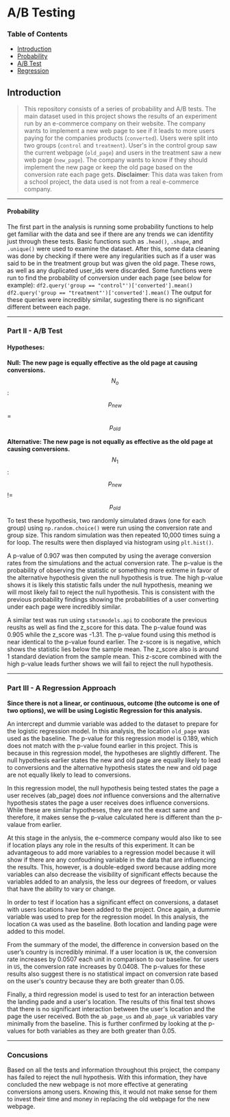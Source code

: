 # A/B Testing
### Table of Contents
- [Introduction](https://github.com/jordansmazza/AB-Testing/blob/master/README.md#introduction)
- [Probability](#probability)
- [A/B Test](#ab_test)
- [ Regression](#regression)
## Introduction

> This repository consists of a series of probability and A/B tests. The main dataset used in this project shows the results of an experiment run by an e-commerce company on their website. The company wants to implement a new web page to see if it leads to more users paying for the companies products (`converted`). Users were split into two groups (`control` and `treatment`). User's in the control group saw the current webpage (`old_page`) and users in the treatment saw a new web page (`new_page`). The company wants to know if they should implement the new page or keep the old page based on the conversion rate each page gets.
>**Disclaimer**: This data was taken from a school project, the data used is not from a real e-commerce company.
---
#### Probability
The first part in the analysis is running some probability functions to help get familiar with the data and see if there are any trends we can identifity just through these tests. Basic functions such as `.head()`, `.shape`, and `.unique()` were used to examine the dataset. After this, some data cleaning was done by checking if there were any iregularities such as if a user was said to be in the treatment group but was given the old page. These rows, as well as any duplicated user_ids were discarded. Some functions were run to find the probability of conversion under each page (see below for example):
```df2.query('group == "control"')['converted'].mean()```
```df2.query('group == "treatment"')['converted'].mean()```
The output for these queries were incredibly similar, sugesting there is no significant different between each page.

---
### Part II - A/B Test
#### Hypotheses:
**Null: The new page is equally effective as the old page at causing conversions.**
$$N_{o}$$: $$p_{new}$$ = $$p_{old}$$

**Alternative: The new page is not equally as effective as the old page at causing conversions.**
$$N_{1}$$: $$p_{new}$$ != $$p_{old}$$

To test these hypothesis, two randomly simulated draws (one for each group) using `np.random.choice()` were run using the conversion rate and group size. This random simulation was then repeated 10,000 times suing a for loop. The results were then displayed via histogram using `plt.hist()`.

A p-value of 0.907 was then computed by using the average conversion rates from the simulations and the actual conversion rate. The p-value is the probability of observing the statistic or something more extreme in favor of the alternative hypothesis given the null hypothesis is true. The high p-value shows it is likely this statistic falls under the null hypothesis, meaning we will most likely fail to reject the null hypothesis. This is consistent with the previous probability findings showing the probabilities of a user converting under each page were incredibly similar.

A similar test was run using `statsmodels.api` to cooborate the previous reuslts as well as find the z_score for this data. The p-value found was 0.905 while the z_score was -1.31. The p-value found using this method is near identical to the p-value found earlier. The z-score is is negative, which shows the statistic lies below the sample mean. The z_score also is around 1 standard deviation from the sample mean. This z-score combined with the high p-value leads further shows we will fail to reject the null hypothesis.

---
### Part III - A Regression Approach
**Since there is not a linear, or continuous, outcome (the outcome is one of two options), we will be using Logistic Regression for this analysis.**

An intercrept and dummie variable was added to the dataset to prepare for the logistic regression model. In this analysis, the location `old_page` was used as the baseline. The p-value for this regression model is 0.189, which does not match with the p-value found earlier in this project. This is because in this regression model, the hypotheses are slightly different. The null hypothesis earlier states the new and old page are equally likely to lead to conversions and the alternative hypothesis states the new and old page are not equally likely to lead to conversions. 

In this regression model, the null hypothesis being tested states the page a user receives (ab_page) does _not_ influence conversions and the alternative hypothesis states the page a user receives does influence conversions. While these are similar hypotheses, they are not the exact same and therefore, it makes sense the p-value calculated here is different than the p-valaue from earlier.

At this stage in the anlysis, the e-commerce company would also like to see if location plays any role in the results of this experiment. It can be advantageous to add more variables to a regression model because it will show if there are any confoudning variable in the data that are influencing the results. This, however, is a double-edged sword because adding more variables can also decrease the visibility of significant effects because the variables added to an analysis, the less our degrees of freedom, or values that have the ability to vary or change.

In order to test if location has a significant effect on conversions, a dataset with users locations have been added to the project. Once again, a dummie variable was used to prep for the regression model. In this analysis, the location `CA` was used as the baseline. Both location and landing page were added to this model.

From the summary of the model, the difference in conversion  based on the user’s country is incredibly minimal. If a user location is `UK`, the conversion rate increases by 0.0507 each unit in comparison to our baseline. for users in `US`, the conversion rate increases by 0.0408. The p-values for these results also suggest there is no statistical impact on conversion rate based on the user's country because they are both greater than 0.05.

Finally, a third regression model is used to test for an interaction between the landing pade and a user's location. The results of this final test shows that there is no significant interaction between the user's location and the page the user received. Both the `ab_page_us` and `ab_page_uk` variables vary minimally from the baseline. This is further confirmed by looking at the p-values for both variables as they are both greater than 0.05.

---
### Concusions
Based on all the tests and information throughout this project, the company has failed to reject the null hypothesis. With this information, they have concluded the new webpage is not more effective at generating conversions among users. Knowing this, it would not make sense for them to invest their time and money in replacing the old webpage for the new webpage.